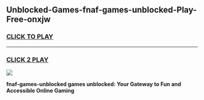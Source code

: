 
## Unblocked-Games-fnaf-games-unblocked-Play-Free-onxjw
<h3>
<a href="https://premium76.site?title=fnaf-games-unblocked&ref=09A">CLICK TO PLAY</a></h3>
<hr>

<h3>
<a href="https://premium76.site?title=fnaf-games-unblocked&ref=09A">CLICK 2 PLAY</a>
  
</h3>

<a href="https://premium76.site?title=fnaf-games-unblocked&ref=09A"><img src="https://clearcache.store/games.png"></a>


**fnaf-games-unblocked games unblocked: Your Gateway to Fun and Accessible Online Gaming**

